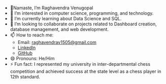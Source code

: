 - 👋Namaste, I’m Raghavendra Venugopal
- 👀 I’m interested in computer science, programming, and technology.
- 🌱 I’m currently learning about Data Science and SQL.
- 💞️ I’m looking to collaborate on projects related to Dashboard creation, database management, and web development.
- 📫 How to reach me: 
  - Email: raghavendrav1505@gmail.com
  - [LinkedIn](https://www.linkedin.com/in/raghavendrav1505)
  - [GitHub](https://github.com/rags1528)
- 😄 Pronouns: He/Him
- ⚡ Fun fact: I represented my university in inter-departmental chess competition and achieved success at the state level as a chess player in 12th standard.
